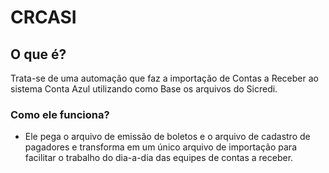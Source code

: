 # CRCASI
## O que é?
Trata-se de uma automação que faz a importação de Contas a Receber ao sistema Conta Azul utilizando como Base os arquivos do Sicredi.

### Como ele funciona?
- Ele pega o arquivo de emissão de boletos e o arquivo de cadastro de pagadores e transforma em um único arquivo de importação para facilitar o trabalho do dia-a-dia das equipes de contas a receber.

